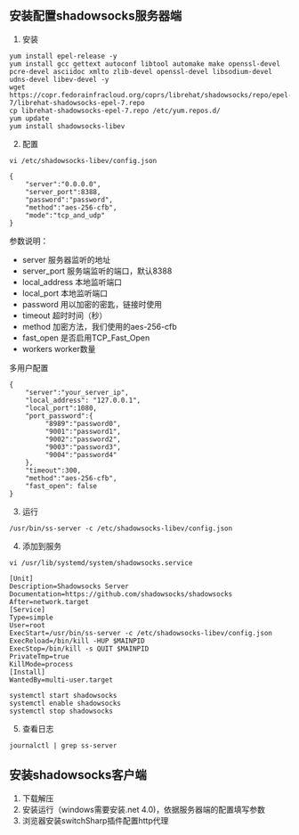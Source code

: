 ## 安装配置shadowsocks服务器端
1. 安装
```
yum install epel-release -y
yum install gcc gettext autoconf libtool automake make openssl-devel pcre-devel asciidoc xmlto zlib-devel openssl-devel libsodium-devel udns-devel libev-devel -y
wget https://copr.fedorainfracloud.org/coprs/librehat/shadowsocks/repo/epel-7/librehat-shadowsocks-epel-7.repo
cp librehat-shadowsocks-epel-7.repo /etc/yum.repos.d/
yum update
yum install shadowsocks-libev
```
2. 配置
```
vi /etc/shadowsocks-libev/config.json

{
    "server":"0.0.0.0",
    "server_port":8388,
    "password":"password",
    "method":"aes-256-cfb",
    "mode":"tcp_and_udp"
}
```
参数说明：
* server       服务器监听的地址
* server_port  服务端监听的端口，默认8388
* local_address   本地监听端口
* local_port  本地监听端口
* password    用以加密的密匙，链接时使用
* timeout     超时时间（秒）
* method      加密方法，我们使用的aes-256-cfb
* fast_open   是否启用TCP_Fast_Open
* workers     worker数量

多用户配置
```
{
    "server":"your_server_ip",
    "local_address": "127.0.0.1",
    "local_port":1080,
    "port_password":{
         "8989":"password0",
         "9001":"password1",
         "9002":"password2",
         "9003":"password3",
         "9004":"password4"
    },
    "timeout":300,
    "method":"aes-256-cfb",
    "fast_open": false
}
```

3. 运行
```
/usr/bin/ss-server -c /etc/shadowsocks-libev/config.json
```
4. 添加到服务
```
vi /usr/lib/systemd/system/shadowsocks.service

[Unit]
Description=Shadowsocks Server
Documentation=https://github.com/shadowsocks/shadowsocks
After=network.target
[Service]
Type=simple
User=root
ExecStart=/usr/bin/ss-server -c /etc/shadowsocks-libev/config.json
ExecReload=/bin/kill -HUP $MAINPID
ExecStop=/bin/kill -s QUIT $MAINPID
PrivateTmp=true
KillMode=process
[Install]
WantedBy=multi-user.target

systemctl start shadowsocks
systemctl enable shadowsocks
systemctl stop shadowsocks
```
5. 查看日志
```
journalctl | grep ss-server
```

## 安装shadowsocks客户端
1. 下载解压
2. 安装运行（windows需要安装.net 4.0)，依据服务器端的配置填写参数
3. 浏览器安装switchSharp插件配置http代理


